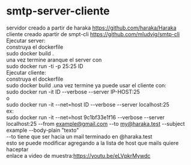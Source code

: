 # smtp-server-cliente
servidor creado a partir de haraka https://github.com/haraka/Haraka \
cliente creado apartir de smpt-cli https://github.com/mludvig/smtp-cli \
Ejecutar server: \
construya el dockerfile \
sudo docker build . \
una vez termine aranque el server con \
sudo docker run -ti -p 25:25 ID \
Ejecutar cliente: \
construya el dockerfile \
sudo docker build .una vez termine ya puede usar el cliente con: \
sudo docker run -it ID --verbose --server IP-HOST:25 \
o \
sudo docker run -it --net=host ID --verbose --server localhost:25 \
ex: \
sudo docker run -it --net=host 9c1bf33e1f16 --verbose --server localhost:25 --from example@gmail.com --to my@haraka.test --subject example --body-plain "texto" \
--to tiene que ser hacia un mail terminado en @haraka.test \
esto se puede modificar agregando a la lista de host que mails quiere haceptar \
enlace a video de muestra:https://youtu.be/eLVpkrMywdc
